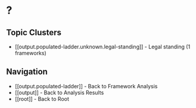 # ?

## Topic Clusters

- [[output.populated-ladder.unknown.legal-standing]] - Legal standing (1 frameworks)


## Navigation

- [[output.populated-ladder]] - Back to Framework Analysis
- [[output]] - Back to Analysis Results
- [[root]] - Back to Root
